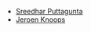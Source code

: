 - [Sreedhar Puttagunta](https://github.com/puttagunta)
- [Jeroen Knoops](https://github.com/JeroenKnoops)
